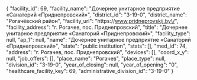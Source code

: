 {
    "facility_id": 69,
    "facility_name": "Дочернее унитарное предприятие «Санаторий «Приднепровский»",
    "district_id": "3-19-0",
    "district_name": "Рогачёвский район",
    "facility_url": "https:\/\/www.pridneprovskij.by\/",
    "facility_address": "г. Рогачев, пос. Приднепровский",
    "title": "Дочернее унитарное предприятие «Санаторий «Приднепровский»",
    "facility_type": null,
    "ap_1": null,
    "name": "Дочернее унитарное предприятие «Санаторий «Приднепровский»",
    "state": "public institution",
    "stats": [],
    "med_id": 74,
    "address": "г. Рогачев, пос. Приднепровский",
    "devices": [],
    "coord_x_y": null,
    "job_offers": [],
    "place_name": "Рогачев",
    "place_type": null,
    "division_id": "3-19-0",
    "year_of_closing": null,
    "year_of_opening": "0",
    "healthcare_facility_key": 69,
    "administrative_division_id": "3-19-0"
}